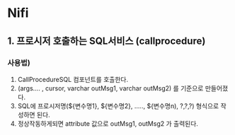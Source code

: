 # Nifi

## 1. 프로시저 호출하는 SQL서비스 (callprocedure)

### 사용법) 

1. CallProcedureSQL 컴포넌트를 호출한다.
2. (args.... , cursor, varchar outMsg1, varchar outMsg2) 를 기준으로 만들어졌다.
3. SQL에 프로시저명(${변수명1}, ${변수명2}, ....., ${변수명n), ?,?,?) 형식으로 작성하면 된다.
4. 정상작동하게되면 attribute 값으로 outMsg1, outMsg2 가 출력된다.

